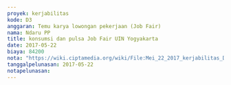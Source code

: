 ```yaml
---
proyek: kerjabilitas
kode: D3
anggaran: Temu karya lowongan pekerjaan (Job Fair)
nama: Ndaru PP
title: konsumsi dan pulsa Job Fair UIN Yogyakarta
date: 2017-05-22
biaya: 84200
nota: "https://wiki.ciptamedia.org/wiki/File:Mei_22_2017_kerjabilitas_D3_snack%26pulsa_ndaru.jpg"
tanggalpelunasan: 2017-05-22
notapelunasan:
---
```

